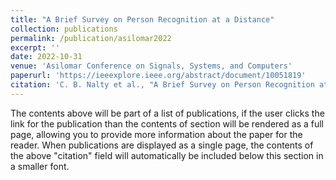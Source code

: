 ```yaml
---
title: "A Brief Survey on Person Recognition at a Distance"
collection: publications
permalink: /publication/asilomar2022
excerpt: ''
date: 2022-10-31
venue: 'Asilomar Conference on Signals, Systems, and Computers'
paperurl: 'https://ieeexplore.ieee.org/abstract/document/10051819'
citation: 'C. B. Nalty et al., "A Brief Survey on Person Recognition at a Distance," 2022 56th Asilomar Conference on Signals, Systems, and Computers, Pacific Grove, CA, USA, 2022, pp. 145-152, doi: 10.1109/IEEECONF56349.2022.10051819.'
---
```


The contents above will be part of a list of publications, if the user clicks the link for the publication than the contents of section will be rendered as a full page, allowing you to provide more information about the paper for the reader. When publications are displayed as a single page, the contents of the above "citation" field will automatically be included below this section in a smaller font.
